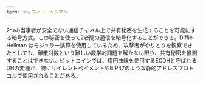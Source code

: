 ```yaml
---
term: ディフィー・ヘルマン
---
```

2つの当事者が安全でない通信チャネル上で共有秘密を生成することを可能にする暗号方式。この秘密を使って2者間の通信を暗号化することができる。Diffie-Hellman はモジュラー演算を使用しているため、攻撃者がやりとりを観察できたとしても、離散対数という難しい数学的問題を解かない限り、共有秘密を推測することはできない。ビットコインでは、楕円曲線を使用するECDHと呼ばれるDHの変種が、特にサイレントペイメントやBIP47のような静的アドレスプロトコルで使用されることがある。